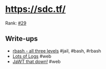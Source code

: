 # https://sdc.tf/

Rank: [#29](https://ctftime.org/event/1495)

## Write-ups
- [rbash - all three levels](rbash.md) #jail, #bash, #rbash
- [Lots of Logs](lots_of_logs.md) #web
- [JaWT that down!](jawt_that_down.md) #web

